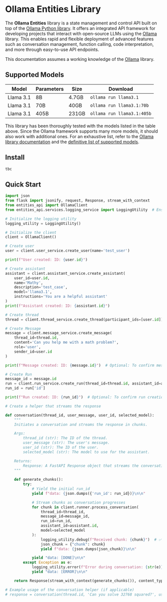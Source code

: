 # Ollama Entities Library

The **Ollama Entities** library is a state management and control API built on top of the [Ollama Python library](https://github.com/ollama/ollama-python). It offers an integrated API framework for developing projects that interact with open-source LLMs using the [Ollama](https://github.com/ollama) library. This enables rapid and flexible deployment of advanced features such as conversation management, function calling, code interpretation, and more through easy-to-use API endpoints.

This documentation assumes a working knowledge of the [Ollama](https://github.com/ollama) library.


## Supported Models

| Model     | Parameters | Size  | Download                  |
|-----------|------------|-------|---------------------------|
| Llama 3.1 | 8B         | 4.7GB | `ollama run llama3.1`      |
| Llama 3.1 | 70B        | 40GB  | `ollama run llama3.1:70b`  |
| Llama 3.1 | 405B       | 231GB | `ollama run llama3.1:405b` |

This library has been thoroughly tested with the models listed in the table above. Since the Ollama framework supports many more models, it should also work with additional ones. For an exhaustive list, refer to the [Ollama library documentation](https://github.com/ollama/ollama/blob/main/README.md) and the [definitive list of supported models](https://ollama.com/library).




## Install

```sh
tbc
```

## Quick Start

```python
import json
from flask import jsonify, request, Response, stream_with_context
from entities_api import OllamaClient  
from entities_api.services.logging_service import LoggingUtility  # Ensure logging utility is correctly imported

# Initialize the logging utility
logging_utility = LoggingUtility()

# Initialize the client
client = OllamaClient()

# Create user
user = client.user_service.create_user(name='test_user')

print(f"User created: ID: {user.id}")

# Create assistant
assistant = client.assistant_service.create_assistant(
    user_id=user.id,
    name='Mathy',
    description='test_case',
    model='llama3.1',
    instructions='You are a helpful assistant'
)
print(f"Assistant created: ID: {assistant.id}")

# Create thread
thread = client.thread_service.create_thread(participant_ids=[user.id])

# Create Message
message = client.message_service.create_message(
    thread_id=thread.id,
    content='Can you help me with a math problem?',
    role='user',
    sender_id=user.id
)

print(f"Message created: ID: {message.id}")  # Optional: To confirm message creation

# Create Run
message_id = message.id  
run = client.run_service.create_run(thread_id=thread.id, assistant_id=assistant.id)  
run_id = run['id']

print(f"Run created: ID: {run_id}")  # Optional: To confirm run creation

# Create a helper that streams the response 

def conversation(thread_id, user_message, user_id, selected_model):
    """
    Initiates a conversation and streams the response in chunks.

    Args:
        thread_id (str): The ID of the thread.
        user_message (str): The user's message.
        user_id (str): The ID of the user.
        selected_model (str): The model to use for the assistant.

    Returns:
        Response: A FastAPI Response object that streams the conversation.
    """
    
    def generate_chunks():
        try:
            # Yield the initial run_id
            yield f"data: {json.dumps({'run_id': run_id})}\n\n"

            # Stream chunks as conversation progresses
            for chunk in client.runner.process_conversation(
                thread_id=thread_id, 
                message_id=message_id, 
                run_id=run_id,
                assistant_id=assistant.id, 
                model=selected_model
            ):
                logging_utility.debug(f"Received chunk: {chunk}")  # ✅ Ensure 'logging_utility' is defined
                json_chunk = {"chunk": chunk}
                yield f"data: {json.dumps(json_chunk)}\n\n"

            yield "data: [DONE]\n\n"
        except Exception as e:
            logging_utility.error(f"Error during conversation: {str(e)}")  # ✅ Ensure 'logging_utility' is defined
            yield "data: [ERROR]\n\n"

    return Response(stream_with_context(generate_chunks()), content_type='text/event-stream')  # ✅ Ensure necessary imports

# Example usage of the conversation helper (if applicable)
# response = conversation(thread.id, 'Can you solve 32768 squared?', user.id, 'llama3.1')
